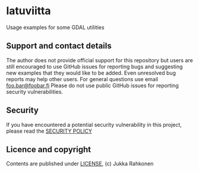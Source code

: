 # latuviitta
Usage examples for some GDAL utilities
## Support and contact details
The author does not provide official support for this repository but users are still encouraged
to use GitHub issues for reporting bugs and suggesting new examples that they would like to be added. 
Even unresolved bug reports may help other users.
For general questions use email foo.bar@foobar.fi
Please do not use public GitHub issues for reporting security vulnerabilities.
## Security
If you have encountered a potential security vulnerability in this project, please read the [SECURITY POLICY](/SECURITY.md)
## Licence and copyright
Contents are published under [LICENSE](/LICENSE), (c) Jukka Rahkonen

